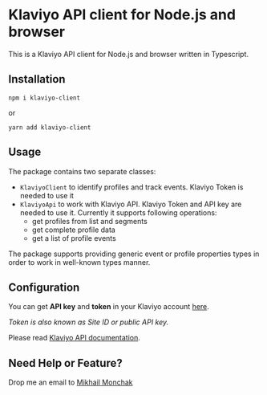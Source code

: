 # Klaviyo API client for Node.js and browser

This is a Klaviyo API client for Node.js and browser written in Typescript.

## Installation

```shell
npm i klaviyo-client
```

or

```shell
yarn add klaviyo-client
```

## Usage

The package contains two separate classes:

- `KlaviyoClient` to identify profiles and track events. Klaviyo Token is needed to use it
- `KlaviyoApi` to work with Klaviyo API. Klaviyo Token and API key are needed to use it. Currently it supports following operations:
  - get profiles from list and segments
  - get complete profile data
  - get a list of profile events

The package supports providing generic event or profile properties types in order to work in well-known types manner.

## Configuration

You can get **API key** and **token** in your Klaviyo account <a href="https://www.klaviyo.com/account#api-keys-tab/" target="_blank">here</a>.

_Token is also known as Site ID or public API key._

Please read <a href="https://www.klaviyo.com/docs/http-api/" target="_blank">Klaviyo API documentation</a>.

## Need Help or Feature?

Drop me an email to [Mikhail Monchak](mailto:mikhail.monchak.work@gmail.com)

